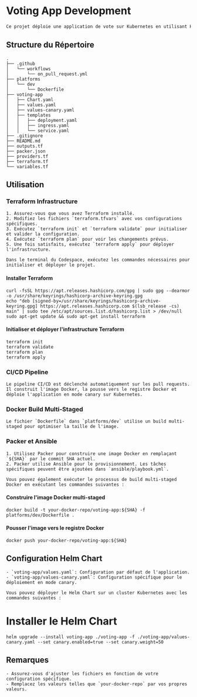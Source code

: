 # Voting App Development
```markdown
Ce projet déploie une application de vote sur Kubernetes en utilisant Helm Charts. Il inclut également un pipeline CI/CD pour déployer l'application en mode canary avec un poids de 50/50.
```
## Structure du Répertoire
```
.
├── .github
│   └── workflows
│       └── on_pull_request.yml
├── platforms
│   └── dev
│       └── Dockerfile
├── voting-app
│   ├── Chart.yaml
│   ├── values.yaml
│   ├── values-canary.yaml
│   ├── templates
│   │   ├── deployment.yaml
│   │   ├── ingress.yaml
│   │   └── service.yaml
├── .gitignore
├── README.md
├── outputs.tf
├── packer.json
├── providers.tf
├── terraform.tf
└── variables.tf
```

## Utilisation

### Terraform Infrastructure
```
1. Assurez-vous que vous avez Terraform installé.
2. Modifiez les fichiers `terraform.tfvars` avec vos configurations spécifiques.
3. Exécutez `terraform init` et `terraform validate` pour initialiser et valider la configuration.
4. Exécutez `terraform plan` pour voir les changements prévus.
5. Une fois satisfaits, exécutez `terraform apply` pour déployer l'infrastructure.

Dans le terminal du Codespace, exécutez les commandes nécessaires pour initialiser et déployer le projet.
```
#### Installer Terraform
```
curl -fsSL https://apt.releases.hashicorp.com/gpg | sudo gpg --dearmor -o /usr/share/keyrings/hashicorp-archive-keyring.gpg
echo "deb [signed-by=/usr/share/keyrings/hashicorp-archive-keyring.gpg] https://apt.releases.hashicorp.com $(lsb_release -cs) main" | sudo tee /etc/apt/sources.list.d/hashicorp.list > /dev/null
sudo apt-get update && sudo apt-get install terraform
```
#### Initialiser et déployer l'infrastructure Terraform
```
terraform init
terraform validate
terraform plan
terraform apply
```

### CI/CD Pipeline
```
Le pipeline CI/CD est déclenché automatiquement sur les pull requests. Il construit l'image Docker, la pousse vers le registre Docker et déploie l'application en mode canary sur Kubernetes.
```
### Docker Build Multi-Staged
```
Le fichier `Dockerfile` dans `platforms/dev` utilise un build multi-staged pour optimiser la taille de l'image.
```
### Packer et Ansible
```
1. Utilisez Packer pour construire une image Docker en remplaçant `${SHA}` par le commit SHA actuel.
2. Packer utilise Ansible pour le provisionnement. Les tâches spécifiques peuvent être ajoutées dans `ansible/playbook.yml`.

Vous pouvez également exécuter le processus de build multi-staged Docker en exécutant les commandes suivantes :
```
#### Construire l'image Docker multi-staged
```
docker build -t your-docker-repo/voting-app:${SHA} -f platforms/dev/Dockerfile .
```
#### Pousser l'image vers le registre Docker
```
docker push your-docker-repo/voting-app:${SHA}
```
## Configuration Helm Chart
```
- `voting-app/values.yaml`: Configuration par défaut de l'application.
- `voting-app/values-canary.yaml`: Configuration spécifique pour le déploiement en mode canary.

Vous pouvez déployer le Helm Chart sur un cluster Kubernetes avec les commandes suivantes :
```
# Installer le Helm Chart
```
helm upgrade --install voting-app ./voting-app -f ./voting-app/values-canary.yaml --set canary.enabled=true --set canary.weight=50
```
## Remarques
```
- Assurez-vous d'ajuster les fichiers en fonction de votre configuration spécifique.
- Remplacez les valeurs telles que `your-docker-repo` par vos propres valeurs.
```
